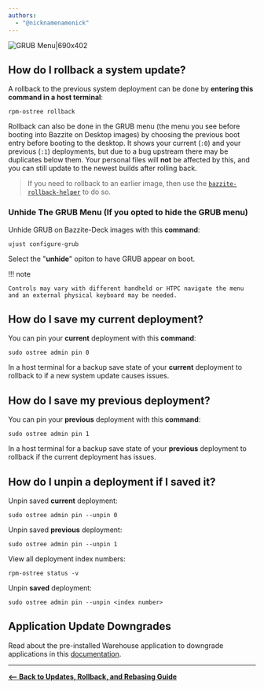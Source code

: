 ```yaml
---
authors:
  - "@nicknamenamenick"
---
```


<!-- ANCHOR: METADATA -->
<!--{"url_discourse": "https://universal-blue.discourse.group/docs?topic=2644", "fetched_at": "2024-09-03 16:43:14.300522+00:00"}-->
<!-- ANCHOR_END: METADATA -->

![GRUB Menu|690x402](../../img/GRUB_Menu.png)

## How do I rollback a system update?

A rollback to the previous system deployment can be done by **entering this command in a host terminal**:

```command
rpm-ostree rollback
```

Rollback can also be done in the GRUB menu (the menu you see before booting into Bazzite on Desktop images) by choosing the previous boot entry before booting to the desktop. It shows your current (`:0`) and your previous (`:1`) deployments, but due to a bug upstream there may be duplicates below them. Your personal files will **not** be affected by this, and you can still update to the newest builds after rolling back.

> If you need to rollback to an earlier image, then use the [`bazzite-rollback-helper`](./bazzite_rollback_helper.md) to do so.

### Unhide The GRUB Menu (If you opted to hide the GRUB menu)

Unhide GRUB on Bazzite-Deck images with this **command**:

```
ujust configure-grub
```

Select the "**unhide**" opiton to have GRUB appear on boot.

!!! note
    
    Controls may vary with different handheld or HTPC navigate the menu and an external physical keyboard may be needed.

## How do I save my **current** deployment?

You can pin your **current** deployment with this **command**:

```command
sudo ostree admin pin 0
```

In a host terminal for a backup save state of your **current** deployment to rollback to if a new system update causes issues.

## How do I save my **previous** deployment?

You can pin your **previous** deployment with this **command**:

```command
sudo ostree admin pin 1
```

In a host terminal for a backup save state of your **previous** deployment to rollback if the current deployment has issues.

## How do I unpin a deployment if I saved it?

Unpin saved **current** deployment:

```command
sudo ostree admin pin --unpin 0
```

Unpin saved **previous** deployment:

```command
sudo ostree admin pin --unpin 1
```

View all deployment index numbers:

```command
rpm-ostree status -v
```

Unpin **saved** deployment:

```command
sudo ostree admin pin --unpin <index number>
```

## Application Update Downgrades

Read about the pre-installed Warehouse application to downgrade applications in this [documentation](/Installing_and_Managing_Software/Flatpak.md#warehouse).

<hr>

[**<-- Back to Updates, Rollback, and Rebasing Guide**](./index.md)

